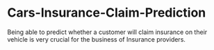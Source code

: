 # Cars-Insurance-Claim-Prediction
Being able to predict whether a customer will claim insurance on their vehicle is very crucial for the business of Insurance providers. 
